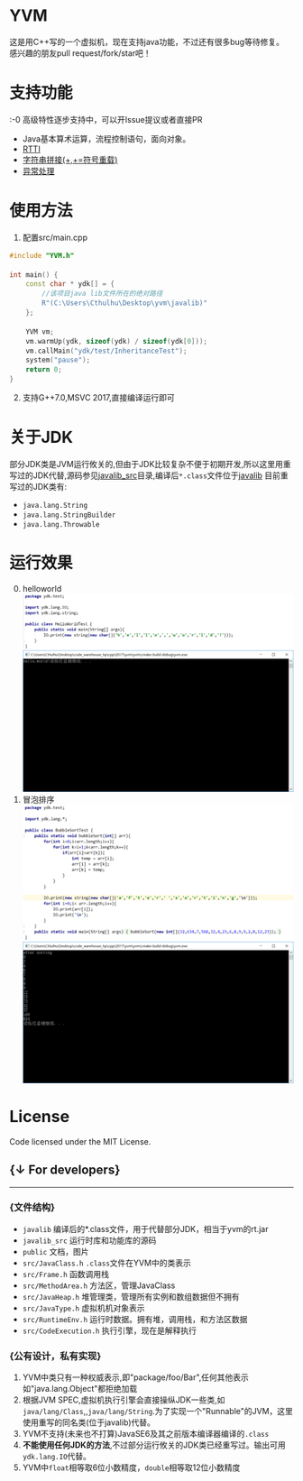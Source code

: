 # YVM
这是用C++写的一个虚拟机，现在支持java功能，不过还有很多bug等待修复。
感兴趣的朋友pull request/fork/star吧！

# 支持功能
:-0 高级特性逐步支持中，可以开Issue提议或者直接PR
+ Java基本算术运算，流程控制语句，面向对象。
+ [RTTI](./javallib_src/ydk/test/InstanceofTest.java)
+ [字符串拼接(+,+=符号重载)](./javalib_src/ydk/test/StringConcatenation.java)
+ [异常处理](./javalib_src/ydk/test/ThrowExceptionTest.java)

# 使用方法
1. 配置src/main.cpp
```cpp
#include "YVM.h"

int main() {
    const char * ydk[] = {
    	//该项目java lib文件所在的绝对路径
        R"(C:\Users\Cthulhu\Desktop\yvm\javalib)"
    };

    YVM vm;
    vm.warmUp(ydk, sizeof(ydk) / sizeof(ydk[0]));
    vm.callMain("ydk/test/InheritanceTest");
    system("pause");
    return 0;
}
```
2. 支持G++7.0,MSVC 2017,直接编译运行即可

# 关于JDK
部分JDK类是JVM运行攸关的,但由于JDK比较复杂不便于初期开发,所以这里用重写过的JDK代替,源码参见[javalib_src](./javalib_src)目录,编译后`*.class`文件位于[javalib](./javalib)
目前重写过的JDK类有:
+ `java.lang.String`
+ `java.lang.StringBuilder`
+ `java.lang.Throwable`

# 运行效果
0. helloworld
![](./public/hw.png)
![](./public/helloworld.png)
1. 冒泡排序
![](./public/bubbletest.png)
![](./public/bbb.png)

# License
Code licensed under the MIT License.


## {↓ For developers}
---
### {文件结构}
+ `javalib` 编译后的*.class文件，用于代替部分JDK，相当于yvm的rt.jar
+ `javalib_src` 运行时库和功能库的源码
+ `public` 文档，图片
+ `src/JavaClass.h` `.class`文件在YVM中的类表示
+ `src/Frame.h` 函数调用栈
+ `src/MethodArea.h` 方法区，管理JavaClass
+ `src/JavaHeap.h` 堆管理类，管理所有实例和数组数据但不拥有
+ `src/JavaType.h` 虚拟机机对象表示
+ `src/RuntimeEnv.h` 运行时数据。拥有堆，调用栈，和方法区数据
+ `src/CodeExecution.h` 执行引擎，现在是解释执行

### {公有设计，私有实现}
1. YVM中类只有一种权威表示,即"package/foo/Bar",任何其他表示如"java.lang.Object"都拒绝加载
2. 根据JVM SPEC,虚拟机执行引擎会直接操纵JDK一些类,如`java/lang/Class`,,`java/lang/String`.为了实现一个"Runnable"的JVM，这里使用重写的同名类(位于javalib)代替。
3.  YVM不支持(未来也不打算)JavaSE6及其之前版本编译器编译的`.class`
4. **不能使用任何JDK的方法**,不过部分运行攸关的JDK类已经重写过。输出可用`ydk.lang.IO`代替。
5. YVM中`float`相等取6位小数精度，`double`相等取12位小数精度
